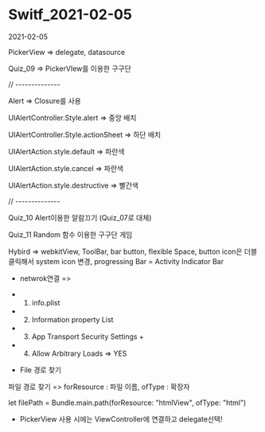 # Switf_2021-02-05

2021-02-05

PickerView => delegate, datasource

Quiz_09 => PickerVIew를 이용한 구구단

// --------------

Alert => Closure를 사용

UIAlertController.Style.alert => 중앙 배치

UIAlertController.Style.actionSheet => 하단 배치
            
UIAlertAction.style.default => 파란색

UIAlertAction.style.cancel => 파란색

UIAlertAction.style.destructive => 빨간색

// --------------

Quiz_10 Alert이용한 알람끄기 (Quiz_07로 대체)

Quiz_11 Random 함수 이용한 구구단 게임

Hybird => webkitView, ToolBar, bar button, flexible Space, button icon은  더블클릭해서 system icon 변경, progressing Bar = Activity Indicator Bar

- netwrok연결 =>

- 1. info.plist

- 2. Information property List 

- 3. App Transport Security Settings +

- 4. Allow Arbitrary Loads => YES

- File 경로 찾기

파일 경로 찾기 => forResource : 파일 이름, ofType : 확장자

 let filePath = Bundle.main.path(forResource: "htmlView", ofType: "html")
 
- PickerView 사용 시에는 ViewController에 연결하고 delegate선택!
